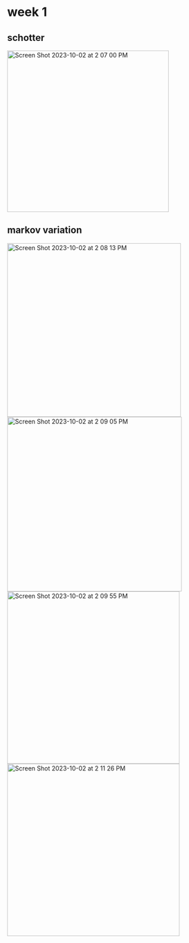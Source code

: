 # week 1

## schotter
<img width="373" alt="Screen Shot 2023-10-02 at 2 07 00 PM" src="https://github.com/nworb999/ucsb-mat/assets/20407156/d408d033-9101-488e-a88d-b47eadc66f7a">

## markov variation

<img width="401" alt="Screen Shot 2023-10-02 at 2 08 13 PM" src="https://github.com/nworb999/ucsb-mat/assets/20407156/21c47c8b-af40-4557-ace1-7c966a387217">

<img width="403" alt="Screen Shot 2023-10-02 at 2 09 05 PM" src="https://github.com/nworb999/ucsb-mat/assets/20407156/1ffbbf59-5710-4777-a116-61249947bcff">

<img width="398" alt="Screen Shot 2023-10-02 at 2 09 55 PM" src="https://github.com/nworb999/ucsb-mat/assets/20407156/6c103238-b9a6-4ed0-a4e2-723f64d4512a">

<img width="398" alt="Screen Shot 2023-10-02 at 2 11 26 PM" src="https://github.com/nworb999/ucsb-mat/assets/20407156/a981fe48-23c7-45e8-8254-2568e9c8580f">
